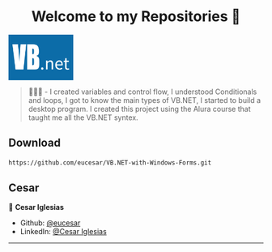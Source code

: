 <h1 align="center">Welcome to my Repositories 🤝</h1>
<p>
  <img align="center" alt="vb-net" height="90 width="70" src="./vb-net.png">
</p>

> 🌱👨‍💻 - I created variables and control flow, I understood Conditionals and loops, I got to know the main types of VB.NET, I started to build a desktop program. I created this project using the Alura course that taught me all the VB.NET syntex.

## Download

```sh
https://github.com/eucesar/VB.NET-with-Windows-Forms.git
```

## Cesar

👤 **Cesar Iglesias**

* Github: [@eucesar](https://github.com/eucesar)
* LinkedIn: [@Cesar Iglesias](https://www.linkedin.com/in/cesar-iglesias-tecnologia/)

***
